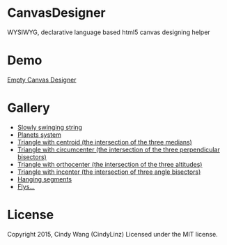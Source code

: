 # CanvasDesigner
WYSIWYG, declarative language based html5 canvas designing helper

# Demo
[Empty Canvas Designer](http://cindylinz.github.io/CanvasDesigner/)

# Gallery

  + [Slowly swinging string](http://cindylinz.github.io/CanvasDesigner/#width%20%3D%20500%20%23%20width%0Aheight%20%3D%20300%0A%0Ath%20%3D%20[0~2]*PI%0A%0AAbzr%20%3D%20bzr%28%2810%2C%20150%2B0*cos%28th%29%29%2C%20%28110%2C%20150%2B200*sin%28th%29%29%2C%20%28210%2C%20150%2B200*cos%28th%29%29%2C%20%28410%2C%20150%2B150*sin%28th%29%29%29%0A)
  + [Planets system](http://cindylinz.github.io/CanvasDesigner/#width%20%3D%20500%20%23%20width%0Aheight%20%3D%20400%0AO%20%3D%20%28250%2C200%29%0Aar%20%3D%2020%0Abr%20%3D%20150%0Acr%20%3D%2020%0Ath%20%3D%20PI*[0~2]%0Atha%20%3D%20th%20*%205%0Athb%20%3D%20th%0Athc%20%3D%20-th%20*%209%0A_A%20%3D%20O%20%2B%20%28cos%28tha%29%2C%20sin%28tha%29%29%20*%20ar%0A_B%20%3D%20O%20%2B%20%28cos%28thb%29%2C%20sin%28thb%29%29%20*%20br%0A_C%20%3D%20B%20%2B%20%28cos%28thc%29%2C%20sin%28thc%29%29%20*%20cr%0A_AO%20%3D%20seg%28A%2CO%29%0A_BO%20%3D%20seg%28B%2CO%29%0A_CO%20%3D%20seg%28C%2CO%29%0AarcA%20%3D%20arc%28O%2C%20ar%2C%200%2C%202*PI%2C%201%29%0AarcB%20%3D%20arc%28O%2C%20br%2C%200%2C%202*PI%2C%201%29%0A_arcC%20%3D%20arc%28B%2C%20cr%2C%200%2C%202*PI%2C%201%29%0AplaA%20%3D%20arc%28A%2C%203%2C%200%2C%202*PI%2C%201%29%0AplaB%20%3D%20arc%28B%2C%207%2C%200%2C%202*PI%2C%201%29%0AplaC%20%3D%20arc%28C%2C%202%2C%200%2C%202*PI%2C%201%29%0A)
  + [Triangle with centroid (the intersection of the three medians)](http://cindylinz.github.io/CanvasDesigner/#width%20%3D%20500%20%23%20width%0Aheight%20%3D%20400%0A%0Ath%20%3D%20[0~2]*PI*4%0A%0AA%20%3D%20%28250%2B240*cos%28th%29%2C10%29%0AB%20%3D%20%2810%2C200%2B190*sin%28th%29%29%0AC%20%3D%20%28400%2C300%29%20%2B%20%28cos%28th%29%2Csin%28th%29%29*90%0AAB%20%3D%20seg%28A%2CB%29%0ABC%20%3D%20seg%28B%2CC%29%0ACA%20%3D%20seg%28C%2CA%29%0A%0AD%20%3D%20%28B%2BC%29%2F2%0AE%20%3D%20%28C%2BA%29%2F2%0AF%20%3D%20%28A%2BB%29%2F2%0AAD%20%3D%20seg%28A%2CD%29%0ABE%20%3D%20seg%28B%2CE%29%0ACF%20%3D%20seg%28C%2CF%29%0A)
  + [Triangle with circumcenter (the intersection of the three perpendicular bisectors)](http://cindylinz.github.io/CanvasDesigner/#width%20%3D%20500%20%23%20width%0Aheight%20%3D%20400%0A%0Ath%20%3D%20[0~2]*PI*3%0A_i%20%3D%20%280%2C1%29%0A%0AA%20%3D%20%28250%2B240*cos%28th%29%2C10%29%0AB%20%3D%20%2810%2C200%2B190*sin%28th%29%29%0AC%20%3D%20%28400%2C300%29%20%2B%20%28cos%28th%29%2Csin%28th%29%29*90%0AAB%20%3D%20seg%28A%2CB%29%0ABC%20%3D%20seg%28B%2CC%29%0ACA%20%3D%20seg%28C%2CA%29%0A%0AD%20%3D%20%28B%2BC%29%2F2%0A_BD%20%3D%20B-D%0AD2%20%3D%20D%20%2B%20BD*i%20*%2010%0AD3%20%3D%20D*2%20-%20D2%0ADD2%20%3D%20seg%28D3%2CD2%29%0AE%20%3D%20%28C%2BA%29%2F2%0A_CE%20%3D%20C-E%0AE2%20%3D%20E%20%2B%20CE*i%20*%2010%0AE3%20%3D%20E*2%20-%20E2%0AEE2%20%3D%20seg%28E3%2CE2%29%0AF%20%3D%20%28A%2BB%29%2F2%0A_AF%20%3D%20A-F%0AF2%20%3D%20F%20%2B%20AF*i%20*%2010%0AF3%20%3D%20F*2%20-%20F2%0AFF2%20%3D%20seg%28F3%2CF2%29%0A)
  + [Triangle with orthocenter (the intersection of the three altitudes)](http://cindylinz.github.io/CanvasDesigner/#width%20%3D%20500%20%23%20width%0Aheight%20%3D%20400%0A%0A_th%20%3D%20[0~2]*PI%0A%0AD%20%3D%20B%20%2B%20%28A-B%29%2Fdot%28A-B%2C%20A-B%29%20*%20dot%28C-B%2C%20A-B%29%0AE%20%3D%20A%20%2B%20%28C-A%29%2Fdot%28C-A%2C%20C-A%29%20*%20dot%28B-A%2C%20C-A%29%0AF%20%3D%20C%20%2B%20%28B-C%29%2Fdot%28B-C%2C%20B-C%29%20*%20dot%28A-C%2C%20B-C%29%0A%0AA%20%3D%20%28250%2B240*cos%28th%29%2C10%29%0AB%20%3D%20%2810%2C200%2B190*sin%28th%29%29%0AC%20%3D%20%28400%2C300%29%20%2B%20%28cos%28th%29%2Csin%28th%29%29*90%0AAB%20%3D%20seg%28A%2CB%29%0ABC%20%3D%20seg%28B%2CC%29%0ACA%20%3D%20seg%28C%2CA%29%0A%0A_D2%20%3D%20D*2%20-%20C%0A_D3%20%3D%20C*2%20-%20D%0ADD2%20%3D%20seg%28D3%2CD2%29%0A%0A_E2%20%3D%202*E%20-%20B%0A_E3%20%3D%20B*2%20-%20E%0AEE2%20%3D%20seg%28E3%2CE2%29%0A%0A_F2%20%3D%20F*2%20-%20A%0A_F3%20%3D%20A*2%20-%20F%0AFF2%20%3D%20seg%28F3%2CF2%29%0A)
  + [Triangle with incenter (the intersection of three angle bisectors)](http://cindylinz.github.io/CanvasDesigner/#width%20%3D%20500%20%23%20width%0Aheight%20%3D%20400%0A%0Ath%20%3D%20[0~2]*PI*4%0A%0AA%20%3D%20%28250%2B240*cos%28th%29%2C10%29%0AB%20%3D%20%2810%2C200%2B190*sin%28th%29%29%0AC%20%3D%20%28400%2C300%29%20%2B%20%28cos%28th%29%2Csin%28th%29%29*90%0AAB%20%3D%20seg%28A%2CB%29%0ABC%20%3D%20seg%28B%2CC%29%0ACA%20%3D%20seg%28C%2CA%29%0A%0A_pAB%20%3D%20B-A%0A_pBC%20%3D%20C-B%0A_pCA%20%3D%20A-C%0A%0A_D%20%3D%20A%20%2B%20%28pAB%20*%20sqrt%28dot%28pCA%2CpCA%29%2Fdot%28pAB%2CpAB%29%29%20-%20pCA%29%20%2F%202%0A_E%20%3D%20B%20%2B%20%28pBC%20*%20sqrt%28dot%28pAB%2CpAB%29%2Fdot%28pBC%2CpBC%29%29%20-%20pAB%29%20%2F%202%0A_F%20%3D%20C%20%2B%20%28pCA%20*%20sqrt%28dot%28pBC%2CpBC%29%2Fdot%28pCA%2CpCA%29%29%20-%20pBC%29%20%2F%202%0A%0AAD%20%3D%20seg%28A%2CD*2-A%29%0ABE%20%3D%20seg%28B%2CE*2-B%29%0ACF%20%3D%20seg%28C%2CF*2-C%29%0A)
  + [Hanging segments](http://cindylinz.github.io/CanvasDesigner/#width%20%3D%20200%20%23%20width%0Aheight%20%3D%20300%0A%0Ath%20%3D%20[0~2]*PI%0A%0AA%20%3D%20%28width%2F2%2C%203%29%0AB%20%3D%20A%20%2B%20%280%2C%2080%29%20%2B%20%2820*cos%28th*19%29%2C2*sin%28th*11%29%29%0AC%20%3D%20B%20%2B%20%280%2C%2060%29%20%2B%20%2820*cos%28th*31%29%2C2*sin%28th*17%29%29%0AD%20%3D%20C%20%2B%20%280%2C%2050%29%20%2B%20%2820*cos%28th*37%29%2C2*sin%28th*23%29%29%0A_E%20%3D%20D%20%2B%20%280%2C%2040%29%20%2B%20%2840*cos%28th*43%29%2C2*sin%28th*23%29%29%0AAB%20%3D%20seg%28A%2CB%29%0ABC%20%3D%20seg%28B%2CC%29%0ACD%20%3D%20seg%28C%2CD%29%0ADE%20%3D%20seg%28D%2CE%29)
  + [Flys...](http://cindylinz.github.io/CanvasDesigner/#width%20%3D%20500%20%23%20width%0Aheight%20%3D%20300%0A%0AR1%20%3D%20%28random%28%29*500%2C%20random%28%29*300%29%0AR2%20%3D%20%28random%28%29*500%2C%20random%28%29*300%29%0AR3%20%3D%20%28random%28%29*500%2C%20random%28%29*300%29%0AR4%20%3D%20%28random%28%29*500%2C%20random%28%29*300%29%0AR5%20%3D%20%28random%28%29*500%2C%20random%28%29*300%29%0A%0A)

# License

Copyright 2015, Cindy Wang (CindyLinz)
Licensed under the MIT license.
